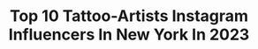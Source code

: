 ---
title: Top 10 Tattoo-Artists Instagram Influencers In New York In 2023
description: >-
  Find top tattoo-artists Instagram influencers in New York in 2023. Most popular hashtags: #tattoo #tattooartist #tattoos #newyork.
platform: Instagram
hits: 104
text_top: Discover the best Instagram profiles on inBeat.
text_bottom: inBeat holds 104 Instagram influencers like this in New York, United States for you to connect with.
profiles:
  - username: "mikhailandersson"
    fullname: >-
      Mikhail Anderson
    bio: >-
      ▪️Tattoo artist ▪️Laser removal ▪️CEO/owner @firstclassnyc 🗽New York ▪️info@mikhailandersson.com▪️646-998-5203🇺🇸 🎥 @mikhail.nyc
    location: "United States"
    followers: 57187
    engagement: 131
    commentsToLikes: 0.058119
    id: ck13au7h3s7jy0i19iigl0uti
    verified: false
    hashtags: "#colortattoo, #crazyytattoos, #tattoo, #inked"
  - username: "goldy_z"
    fullname: >-
      Zlata Kolomoyskaya
    bio: >-
      Co-owner @dot.creativegroup Booking February and March NYC No work DMs please
    location: "United States"
    followers: 184762
    engagement: 382
    commentsToLikes: 0.016676
    id: ck5ho6dvqp0s00i11ldml1mfu
    verified: false
    hashtags: "#love, #classic, #singleneedle, #psyche"
  - username: "barisyesilbas"
    fullname: >-
      Baris Yesilbas
    bio: >-
      • Tattoo artist based in New York 🗽 • Sneakerhead • for appointment : byesilbas@outlook.com
    location: "United States"
    followers: 69000
    engagement: 72
    commentsToLikes: 0.018357
    id: ck6tm6cmf799c0j71piy6nkpu
    verified: false
    hashtags: "#watercolortattoo, #watercolor, #tattoo, #tattooed"
  - username: "mattbeckerich"
    fullname: >-
      MattBeckerich
    bio: >-
      Artist and co-founder @fountainheadnewyork -DTT⚡️- @tattoodo ambassador bookings email www.fountainheadny@gmail.com 👇🏻FOLLOW LINK TO LEARN MORE👇🏻
    location: "United States"
    followers: 28289
    engagement: 306
    commentsToLikes: 0.015880
    id: ck55pdcygabn10i1172uz19v9
    verified: false
    hashtags: "#lotus, #lotustattoo, #devotion, #huntingtonvillage"
  - username: "victordelfueyo"
    fullname: >-
      Victor del Fueyo de la Torre
    bio: >-
      From León, Spain 🇪🇸 📍New York City 🗽 ➕@bangbangnyc ➕@nycdelfueyo 🌌appts@bangbangforever.com🌌
    location: "United States"
    followers: 33261
    engagement: 163
    commentsToLikes: 0.010592
    id: ck8t55bzy8tuj0j78qnabec9c
    verified: false
    hashtags: "#sky, #tattoodesign, #cosmos, #ink"
  - username: "tinto_tlv"
    fullname: >-
      Ruben Kravets
    bio: >-
      tattoo artist Studio @john_boy_tattoo Booking in Is Israel - 0509021019 Or press the link👇 New York for booking DM Or press the link👇
    location: "United States"
    followers: 36160
    engagement: 264
    commentsToLikes: 0.032997
    id: ck1384peaehm90i19n3x18xhy
    verified: false
    hashtags: "#colortattoo, #tattoodo, #realistictattoo, #nytattooartist"
  - username: "raphaelbarrostattoos"
    fullname: >-
      ♏⚜️Raph ⚜🦂
    bio: >-
      Tattoo Artist 💯BEKIND ➕BadInfluencer➕ MA #bostonstrong 🇺🇸🇧🇷 Sponsor @fytsupplies ✈️ MA / NY / LA /LV ⚜Life is Good⚜
    location: "United States"
    followers: 39571
    engagement: 68
    commentsToLikes: 0.092295
    id: ck0w62twl6mpo0i19uywjx7bn
    verified: false
    hashtags: "#ink, #inkedshop, #stayhome, #hustlehard"
  - username: "pecksone"
    fullname: >-
      PECKS ONE
    bio: >-
      “Angels Carry Kings” OUT NOW ‼️🔥
    location: "United States"
    followers: 17834
    engagement: 125
    commentsToLikes: 0.099538
    id: ck5qah5ghgdms0i11aqfjo4bx
    verified: false
    hashtags: "#rapper, #rap, #rhymes, #tour"
  - username: "nate_needles"
    fullname: >-
      Nate Needles
    bio: >-
      @lalalalajojo 💘🔐 @highnoontattoofl @nate_needless @tattoo_yardist For appointments ⤵️ Dm or email #tattoo #tattoos #tattooartist #tattooed
    location: "United States"
    followers: 28288
    engagement: 263
    commentsToLikes: 0.039681
    id: ck6tr03d5vxnx0j71y63g4ua8
    verified: false
    hashtags: "#blackandgreyink, #floridatattooartist, #nateneedles, #cocoabeachtattoo"
  - username: "teddy_ferrer"
    fullname: >-
      Teddy Ferrer
    bio: >-
      FIVE POINTS TATTOO NYC For appointments- Teddyferrertattoo@gmail.com
    location: "United States"
    followers: 41763
    engagement: 98
    commentsToLikes: 0.053851
    id: ck5q7wdof3cu20i11ugmzkmm6
    verified: false
    hashtags: "#chinatownnyc, #nyctattoo, #newyorkart, #teddyferrer"
---
